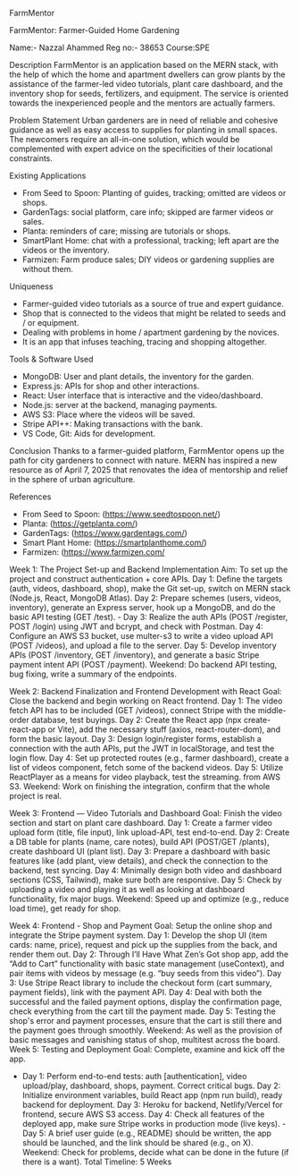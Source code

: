 FarmMentor


FarmMentor: Farmer-Guided Home Gardening


Name:- Nazzal Ahammed
Reg no:- 38653
Course:SPE


Description
FarmMentor is an application based on the MERN stack, with the help of which the home and apartment dwellers can grow plants by the assistance of the farmer-led video tutorials, plant care dashboard, and the inventory shop for seeds, fertilizers, and equipment. The service is oriented towards the inexperienced people and the mentors are actually farmers.


Problem Statement
Urban gardeners are in need of reliable and cohesive guidance as well as easy access to supplies for planting in small spaces. The newcomers require an all-in-one solution, which would be complemented with expert advice on the specificities of their locational constraints.


Existing Applications
- From Seed to Spoon: Planting of guides, tracking; omitted are videos or shops.
- GardenTags: social platform, care info; skipped are farmer videos or sales.
- Planta: reminders of care; missing are tutorials or shops.
- SmartPlant Home: chat with a professional, tracking; left apart are the videos or the inventory.
- Farmizen: Farm produce sales; DIY videos or gardening supplies are without them.


Uniqueness
- Farmer-guided video tutorials as a source of true and expert guidance.
- Shop that is connected to the videos that might be related to seeds and / or equipment.
- Dealing with problems in home / apartment gardening by the novices.
- It is an app that infuses teaching, tracing and shopping altogether.


Tools & Software Used
- MongoDB: User and plant details, the inventory for the garden.
- Express.js: APIs for shop and other interactions.
- React: User interface that is interactive and the video/dashboard.
- Node.js: server at the backend, managing payments.
- AWS S3: Place where the videos will be saved.
- Stripe API++: Making transactions with the bank.
- VS Code, Git: Aids for development.




Conclusion
Thanks to a farmer-guided platform, FarmMentor opens up the path for city gardeners to connect with nature. MERN has inspired a new resource as of April 7, 2025 that renovates the idea of mentorship and relief in the sphere of urban agriculture.






References
- From Seed to Spoon: (https://www.seedtospoon.net/) 
- Planta: (https://getplanta.com/)
- GardenTags: (https://www.gardentags.com/)
- Smart Plant Home: (https://smartplanthome.com/)
- Farmizen: (https://www.farmizen.com/




 Week 1: The Project Set-up and Backend Implementation
 Aim: To set up the project and construct authentication + core APIs. 
Day 1: Define the targets (auth, videos, dashboard, shop), make the Git set-up, switch on MERN stack (Node.js, React, MongoDB Atlas). 
 Day 2: Prepare schemes (users, videos, inventory), generate an Express server, hook up a MongoDB, and do the basic API testing (GET /test). -
Day 3: Realize the auth APIs (POST /register, POST /login) using JWT and bcrypt, and check with Postman. 
Day 4: Configure an AWS S3 bucket, use multer-s3 to write a video upload API (POST /videos), and upload a file to the server. 
Day 5: Develop inventory APIs (POST /inventory, GET /inventory), and generate a basic Stripe payment intent API (POST /payment).
 Weekend: Do backend API testing, bug fixing, write a summary of the endpoints. 


Week 2: Backend Finalization and Frontend Development with React 
Goal: Close the backend and begin working on React frontend.
Day 1: The video fetch API has to be included (GET /videos), connect Stripe with the middle-order database, test buyings. 
Day 2: Create the React app (npx create-react-app or Vite), add the necessary stuff (axios, react-router-dom), and form the basic layout.
Day 3: Design login/register forms, establish a connection with the auth APIs, put the JWT in localStorage, and test the login flow.
Day 4: Set up protected routes (e.g., farmer dashboard), create a list of videos component, fetch some of the backend videos. 
Day 5: Utilize ReactPlayer as a means for video playback, test the streaming. from AWS S3.
 Weekend: Work on finishing the integration, confirm that the whole project is real. 


Week 3: Frontend — Video Tutorials and Dashboard 
Goal: Finish the video section and start on plant care dashboard.
Day 1: Create a farmer
video upload form (title, file input), link upload-API, test end-to-end.
Day 2: Create a DB table
for plants (name, care notes),
 build API (POST/GET /plants), create dashboard UI (plant list).
Day 3: Prepare a
dashboard with basic features like (add plant, view details), and check the connection to the backend, test syncing.
Day 4: Minimally design
both video and dashboard sections (CSS, Tailwind), make sure both are responsive.
Day 5: Check by uploading a video and playing it as well as looking at dashboard functionality, fix major bugs.
Weekend: Speed up and optimize
(e.g., reduce load time), get ready for shop.


Week 4: Frontend - Shop and Payment
Goal: Setup the online shop and integrate the Stripe payment system.
Day 1: Develop the shop UI (item cards: name, price), request and pick up the supplies from the back, and render them out.
Day 2: Through I’ll Have What Zen’s Got shop
app, add the “Add to Cart” functionality with basic state management (useContext), and pair items with videos by message (e.g. “buy seeds from this video”).
Day 3: Use Stripe React library to include the checkout form (cart summary, payment fields), link with the payment API.
Day 4: Deal with both the successful and the failed payment options, display the confirmation page, check everything from the cart till the payment made.
Day 5: Testing the shop's error and payment processes, ensure that the cart is still there and the payment goes through smoothly.
Weekend: As well as the provision of basic messages
 and vanishing status of shop, multitest across the board.
 Week 5: Testing and Deployment 
Goal: Complete, examine and kick off the app.
 - Day 1: Perform end-to-end tests: auth [authentication], video upload/play, dashboard, shops, payment. Correct critical bugs. Day 2: Initialize environment variables, build React app (npm run build), ready backend for deployment.
Day 3: Heroku for backend, Netlify/Vercel for frontend, secure AWS S3 access. 
Day 4: Check all features of the deployed app, make sure Stripe works in production mode (live keys). - Day 5: A brief user guide (e.g., README) should be written, the app should be launched, and the link should be shared (e.g., on X). 
Weekend: Check for problems, decide what can be done in the future (if there is a want).
 Total Timeline: 5 Weeks 
